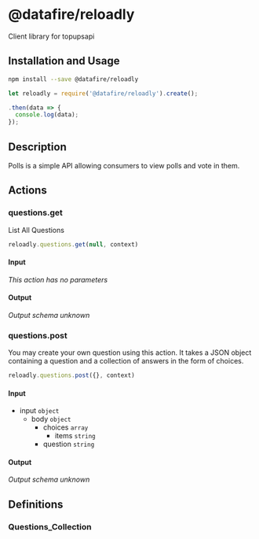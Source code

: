 # @datafire/reloadly

Client library for topupsapi

## Installation and Usage
```bash
npm install --save @datafire/reloadly
```
```js
let reloadly = require('@datafire/reloadly').create();

.then(data => {
  console.log(data);
});
```

## Description

Polls is a simple API allowing consumers to view polls and vote in them.

## Actions

### questions.get
List All Questions


```js
reloadly.questions.get(null, context)
```

#### Input
*This action has no parameters*

#### Output
*Output schema unknown*

### questions.post
You may create your own question using this action. It takes a JSON
object containing a question and a collection of answers in the
form of choices.


```js
reloadly.questions.post({}, context)
```

#### Input
* input `object`
  * body `object`
    * choices `array`
      * items `string`
    * question `string`

#### Output
*Output schema unknown*



## Definitions

### Questions_Collection



